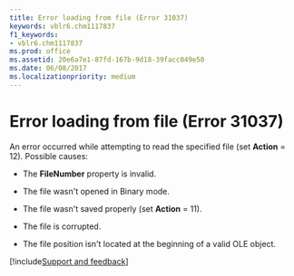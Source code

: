 ```yaml
---
title: Error loading from file (Error 31037)
keywords: vblr6.chm1117837
f1_keywords:
- vblr6.chm1117837
ms.prod: office
ms.assetid: 20e6a7e1-87fd-167b-9d18-39facc049e50
ms.date: 06/08/2017
ms.localizationpriority: medium
---
```



# Error loading from file (Error 31037)

An error occurred while attempting to read the specified file (set **Action** = 12). Possible causes:



- The **FileNumber** property is invalid.
    
- The file wasn't opened in Binary mode.
    
- The file wasn't saved properly (set **Action** = 11).
    
- The file is corrupted.
    
- The file position isn't located at the beginning of a valid OLE object.

[!include[Support and feedback](~/includes/feedback-boilerplate.md)]
